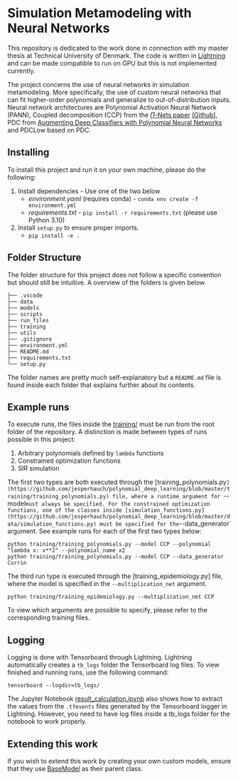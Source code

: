 # Simulation Metamodeling with Neural Networks
This repository is dedicated to the work done in connection with my master thesis at Technical University of Denmark. The code is written in [Lightning](https://lightning.ai/docs/pytorch/latest/) and can be made compatible to run on GPU but this is not implemented currently.

The project concerns the use of neural networks in simulation metamodeling. More specifically, the use of custom neural networks that can fit higher-order polynomials and generalize to out-of-distribution inputs. Neural network architectures are Polynomial Activation Neural Network (PANN), Coupled decomposition (CCP) from the [$\Pi$-Nets paper](https://arxiv.org/abs/2006.13026) [(Github)](https://github.com/grigorisg9gr/polynomial_nets), PDC from [Augmenting Deep Classifiers with Polynomial Neural Networks](https://arxiv.org/pdf/2104.07916.pdf) and PDCLow based on PDC.

## Installing
To install this project and run it on your own machine, please do the following:
1. Install dependencies - Use one of the two below
    - *environment.yaml* (requires conda) - `conda env create -f environment.yml`
    - *requirements.txt* - `pip install -r requirements.txt` (please use Python 3.10)
2. Install `setup.py` to ensure proper imports.
    - `pip install -e .`

## Folder Structure
The folder structure for this project does not follow a specific convention but should still be intuitive. A overview of the folders is given below
```
├── .vscode
├── data
├── models
├── scripts
├── run_files
├── training
├── utils
├── .gitignore
├── environment.yml
├── README.md
├── requirements.txt
└── setup.py
```

The folder names are pretty much self-explanatory but a `README.md` file is found inside each folder that explains further about its contents.

## Example runs
To execute runs, the files inside the [training/](https://github.com/jesperhauch/polynomial_deep_learning/tree/master/training) must be run from the root folder of the repository. A distinction is made between types of runs possible in this project:
1. Arbitrary polynomials defined by `lambda` functions
2. Constrained optimization functions 
3. SIR simulation

The first two types are both executed through the [training_polynomials.py`](https://github.com/jesperhauch/polynomial_deep_learning/blob/master/training/training_polynomials.py) file, where a runtime argument for `--model` must always be specified. For the constrained optimization functions, one of the classes inside [simulation_functions.py](https://github.com/jesperhauch/polynomial_deep_learning/blob/master/data/simulation_functions.py) must be specified for the `--data_generator` argument. See example runs for each of the first two types below:
```
python training/training_polynomials.py --model CCP --polynomial "lambda x: x**2" --polynomial_name x2
python training/training_polynomials.py --model CCP --data_generator Currin
```

The third run type is executed through the [training_epidemiology.py] file, where the model is specified in the `--multiplication_net` argument. 
```
python training/training_epidemiology.py --multiplication_net CCP
```

To view which arguments are possible to specify, please refer to the corresponding training files.

## Logging
Logging is done with Tensorboard through Lightning. Lightning automatically creates a `tb_logs` folder the Tensorboard log files. To view finished and running runs, use the following command:
```
tensorboard --logdir=tb_logs/
```

The Jupyter Notebook [result_calculation.ipynb](https://github.com/jesperhauch/polynomial_deep_learning/blob/master/notebooks/result_calculation.ipynb) also shows how to extract the values from the `.tfevents` files generated by the Tensorboard logger in Lightning. However, you need to have log files inside a tb_logs folder for the notebook to work properly.

## Extending this work
If you wish to extend this work by creating your own custom models, ensure that they use [BaseModel](https://github.com/jesperhauch/polynomial_deep_learning/blob/fe248839d22413f0ee97496e8bc7b576346bc398/models/base_model.py#L9) as their parent class. 